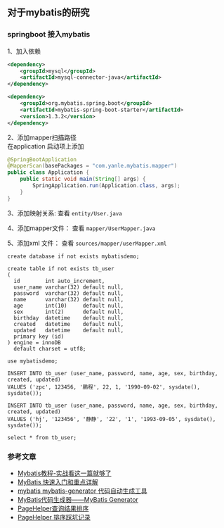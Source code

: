 ## 对于mybatis的研究

### springboot 接入mybatis

1、加入依赖
```xml
<dependency>
    <groupId>mysql</groupId>
    <artifactId>mysql-connector-java</artifactId>
</dependency>

<dependency>
    <groupId>org.mybatis.spring.boot</groupId>
    <artifactId>mybatis-spring-boot-starter</artifactId>
    <version>1.3.2</version>
</dependency>
```

2、添加mapper扫描路径                  
在application 启动项上添加
```java
@SpringBootApplication
@MapperScan(basePackages = "com.yanle.mybatis.mapper")
public class Application {
	public static void main(String[] args) {
		SpringApplication.run(Application.class, args);
	}
}
```

3、添加映射关系: 查看 `entity/User.java`

4、添加mapper文件： 查看 `mapper/UserMapper.java`

5、添加xml 文件： 查看 `sources/mapper/userMapper.xml`

```mysql
create database if not exists mybatisdemo;

create table if not exists tb_user
(
  id        int auto_increment,
  user_name varchar(32) default null,
  password  varchar(32) default null,
  name      varchar(32) default null,
  age       int(10)     default null,
  sex       int(2)      default null,
  birthday  datetime    default null,
  created   datetime    default null,
  updated   datetime    default null,
  primary key (id)
) engine = innoDB
  default charset = utf8;

use mybatisdemo;

INSERT INTO tb_user (user_name, password, name, age, sex, birthday, created, updated)
VALUES ('zpc', 123456, '鹏程', 22, 1, '1990-09-02', sysdate(), sysdate());

INSERT INTO tb_user (user_name, password, name, age, sex, birthday, created, updated)
VALUES ('hj', '123456', '静静', '22', '1', '1993-09-05', sysdate(), sysdate());

select * from tb_user;
```






### 参考文章
- [Mybatis教程-实战看这一篇就够了](https://blog.csdn.net/hellozpc/article/details/80878563)
- [MyBatis 快速入门和重点详解](https://blog.csdn.net/lj1314ailj/article/details/79712305)
- [mybatis mybatis-generator 代码自动生成工具](https://blog.csdn.net/w410589502/article/details/70756764)
- [MyBatis代码生成器——MyBatis Generator](https://blog.csdn.net/qq407388356/article/details/79478154)
- [PageHelper查询结果排序](https://blog.csdn.net/qq_36850813/article/details/95178080)
- [PageHelper 排序踩坑记录](https://www.jianshu.com/p/c5fa441f6066)

